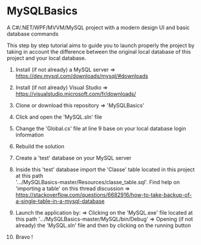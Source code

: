 # MySQLBasics
A C#/.NET/WPF/MVVM/MySQL project with a modern design UI and basic database commands

This step by step tutorial aims to guide you to launch properly the project by taking in account the difference between the original local database of this project and your local database.

1) Install (if not already) a MySQL server => https://dev.mysql.com/downloads/mysql/#downloads

2) Install (if not already) Visual Studio => https://visualstudio.microsoft.com/fr/downloads/

3) Clone or download this repository => 'MySQLBasics' 

4) Click and open the 'MySQL.sln' file

5) Change the 'Global.cs' file at line 9 base on your local database login information  

6) Rebuild the solution 

7) Create a 'test' database on your MySQL server 

8) Inside this 'test' database import the 'Classe' table located in this project at this path    
   '.../MySQLBasics-master/Resources/classe_table.sql'. Find help on 'importing a table' on this thread discussion 
   => https://stackoverflow.com/questions/6682916/how-to-take-backup-of-a-single-table-in-a-mysql-database 
   
9) Launch the application by:
   => Clicking on the 'MySQL.exe' file located at this path '.../MySQLBasics-master/MySQL/bin/Debug' 
   => Opening (if not already) the 'MySQL.sln' file and then by clicking on the running button

10) Bravo !
